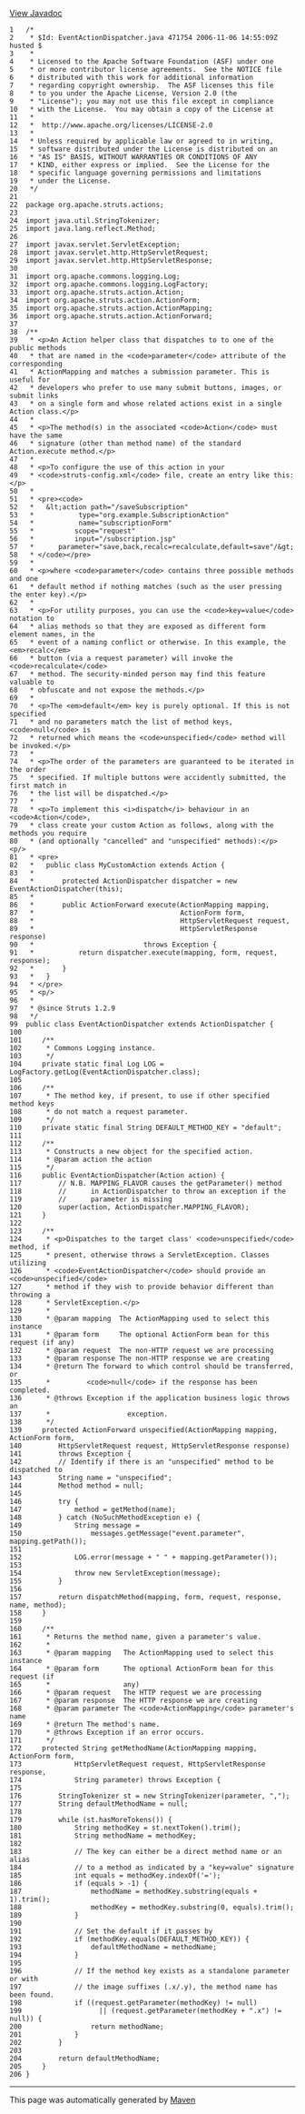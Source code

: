[View Javadoc](../../../../../apidocs/org/apache/struts/actions/EventActionDispatcher.html.md)


    1   /*
    2    * $Id: EventActionDispatcher.java 471754 2006-11-06 14:55:09Z husted $
    3    *
    4    * Licensed to the Apache Software Foundation (ASF) under one
    5    * or more contributor license agreements.  See the NOTICE file
    6    * distributed with this work for additional information
    7    * regarding copyright ownership.  The ASF licenses this file
    8    * to you under the Apache License, Version 2.0 (the
    9    * "License"); you may not use this file except in compliance
    10   * with the License.  You may obtain a copy of the License at
    11   *
    12   *  http://www.apache.org/licenses/LICENSE-2.0
    13   *
    14   * Unless required by applicable law or agreed to in writing,
    15   * software distributed under the License is distributed on an
    16   * "AS IS" BASIS, WITHOUT WARRANTIES OR CONDITIONS OF ANY
    17   * KIND, either express or implied.  See the License for the
    18   * specific language governing permissions and limitations
    19   * under the License.
    20   */
    21  
    22  package org.apache.struts.actions;
    23  
    24  import java.util.StringTokenizer;
    25  import java.lang.reflect.Method;
    26  
    27  import javax.servlet.ServletException;
    28  import javax.servlet.http.HttpServletRequest;
    29  import javax.servlet.http.HttpServletResponse;
    30  
    31  import org.apache.commons.logging.Log;
    32  import org.apache.commons.logging.LogFactory;
    33  import org.apache.struts.action.Action;
    34  import org.apache.struts.action.ActionForm;
    35  import org.apache.struts.action.ActionMapping;
    36  import org.apache.struts.action.ActionForward;
    37  
    38  /**
    39   * <p>An Action helper class that dispatches to to one of the public methods
    40   * that are named in the <code>parameter</code> attribute of the corresponding
    41   * ActionMapping and matches a submission parameter. This is useful for
    42   * developers who prefer to use many submit buttons, images, or submit links
    43   * on a single form and whose related actions exist in a single Action class.</p>
    44   *
    45   * <p>The method(s) in the associated <code>Action</code> must have the same
    46   * signature (other than method name) of the standard Action.execute method.</p>
    47   *
    48   * <p>To configure the use of this action in your
    49   * <code>struts-config.xml</code> file, create an entry like this:</p>
    50   *
    51   * <pre><code>
    52   *   &lt;action path="/saveSubscription"
    53   *           type="org.example.SubscriptionAction"
    54   *           name="subscriptionForm"
    55   *          scope="request"
    56   *          input="/subscription.jsp"
    57   *      parameter="save,back,recalc=recalculate,default=save"/&gt;
    58   * </code></pre>
    59   *
    60   * <p>where <code>parameter</code> contains three possible methods and one
    61   * default method if nothing matches (such as the user pressing the enter key).</p>
    62   *
    63   * <p>For utility purposes, you can use the <code>key=value</code> notation to
    64   * alias methods so that they are exposed as different form element names, in the
    65   * event of a naming conflict or otherwise. In this example, the <em>recalc</em>
    66   * button (via a request parameter) will invoke the <code>recalculate</code>
    67   * method. The security-minded person may find this feature valuable to
    68   * obfuscate and not expose the methods.</p>
    69   *
    70   * <p>The <em>default</em> key is purely optional. If this is not specified
    71   * and no parameters match the list of method keys, <code>null</code> is
    72   * returned which means the <code>unspecified</code> method will be invoked.</p>
    73   *
    74   * <p>The order of the parameters are guaranteed to be iterated in the order
    75   * specified. If multiple buttons were accidently submitted, the first match in
    76   * the list will be dispatched.</p>
    77   *
    78   * <p>To implement this <i>dispatch</i> behaviour in an <code>Action</code>,
    79   * class create your custom Action as follows, along with the methods you require
    80   * (and optionally "cancelled" and "unspecified" methods):</p> <p/>
    81   * <pre>
    82   *   public class MyCustomAction extends Action {
    83   *
    84   *       protected ActionDispatcher dispatcher = new EventActionDispatcher(this);
    85   *
    86   *       public ActionForward execute(ActionMapping mapping,
    87   *                                    ActionForm form,
    88   *                                    HttpServletRequest request,
    89   *                                    HttpServletResponse response)
    90   *                           throws Exception {
    91   *           return dispatcher.execute(mapping, form, request, response);
    92   *       }
    93   *   }
    94   * </pre>
    95   * <p/>
    96   *
    97   * @since Struts 1.2.9
    98   */
    99  public class EventActionDispatcher extends ActionDispatcher {
    100 
    101     /**
    102      * Commons Logging instance.
    103      */
    104     private static final Log LOG = LogFactory.getLog(EventActionDispatcher.class);
    105 
    106     /**
    107      * The method key, if present, to use if other specified method keys
    108      * do not match a request parameter.
    109      */
    110     private static final String DEFAULT_METHOD_KEY = "default";
    111 
    112     /**
    113      * Constructs a new object for the specified action.
    114      * @param action the action
    115      */
    116     public EventActionDispatcher(Action action) {
    117         // N.B. MAPPING_FLAVOR causes the getParameter() method
    118         //      in ActionDispatcher to throw an exception if the
    119         //      parameter is missing
    120         super(action, ActionDispatcher.MAPPING_FLAVOR);
    121     }
    122 
    123     /**
    124      * <p>Dispatches to the target class' <code>unspecified</code> method, if
    125      * present, otherwise throws a ServletException. Classes utilizing
    126      * <code>EventActionDispatcher</code> should provide an <code>unspecified</code>
    127      * method if they wish to provide behavior different than throwing a
    128      * ServletException.</p>
    129      *
    130      * @param mapping  The ActionMapping used to select this instance
    131      * @param form     The optional ActionForm bean for this request (if any)
    132      * @param request  The non-HTTP request we are processing
    133      * @param response The non-HTTP response we are creating
    134      * @return The forward to which control should be transferred, or
    135      *         <code>null</code> if the response has been completed.
    136      * @throws Exception if the application business logic throws an
    137      *                   exception.
    138      */
    139     protected ActionForward unspecified(ActionMapping mapping, ActionForm form,
    140         HttpServletRequest request, HttpServletResponse response)
    141         throws Exception {
    142         // Identify if there is an "unspecified" method to be dispatched to
    143         String name = "unspecified";
    144         Method method = null;
    145 
    146         try {
    147             method = getMethod(name);
    148         } catch (NoSuchMethodException e) {
    149             String message =
    150                 messages.getMessage("event.parameter", mapping.getPath());
    151 
    152             LOG.error(message + " " + mapping.getParameter());
    153 
    154             throw new ServletException(message);
    155         }
    156 
    157         return dispatchMethod(mapping, form, request, response, name, method);
    158     }
    159 
    160     /**
    161      * Returns the method name, given a parameter's value.
    162      *
    163      * @param mapping   The ActionMapping used to select this instance
    164      * @param form      The optional ActionForm bean for this request (if
    165      *                  any)
    166      * @param request   The HTTP request we are processing
    167      * @param response  The HTTP response we are creating
    168      * @param parameter The <code>ActionMapping</code> parameter's name
    169      * @return The method's name.
    170      * @throws Exception if an error occurs.
    171      */
    172     protected String getMethodName(ActionMapping mapping, ActionForm form,
    173             HttpServletRequest request, HttpServletResponse response,
    174             String parameter) throws Exception {
    175 
    176         StringTokenizer st = new StringTokenizer(parameter, ",");
    177         String defaultMethodName = null;
    178 
    179         while (st.hasMoreTokens()) {
    180             String methodKey = st.nextToken().trim();
    181             String methodName = methodKey;
    182 
    183             // The key can either be a direct method name or an alias
    184             // to a method as indicated by a "key=value" signature
    185             int equals = methodKey.indexOf('=');
    186             if (equals > -1) {
    187                 methodName = methodKey.substring(equals + 1).trim();
    188                 methodKey = methodKey.substring(0, equals).trim();
    189             }
    190 
    191             // Set the default if it passes by
    192             if (methodKey.equals(DEFAULT_METHOD_KEY)) {
    193                 defaultMethodName = methodName;
    194             }
    195 
    196             // If the method key exists as a standalone parameter or with
    197             // the image suffixes (.x/.y), the method name has been found.
    198             if ((request.getParameter(methodKey) != null)
    199                   || (request.getParameter(methodKey + ".x") != null)) {
    200                 return methodName;
    201             }
    202         }
    203 
    204         return defaultMethodName;
    205     }
    206 }

------------------------------------------------------------------------

This page was automatically generated by [Maven](http://maven.apache.org/)
